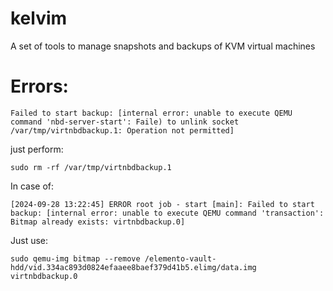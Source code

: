 # kelvim
A set of tools to manage snapshots and backups of KVM virtual machines

# Errors:

```
Failed to start backup: [internal error: unable to execute QEMU command 'nbd-server-start': Faile) to unlink socket /var/tmp/virtnbdbackup.1: Operation not permitted]
```

just perform:

```
sudo rm -rf /var/tmp/virtnbdbackup.1
```

In case of:

```
[2024-09-28 13:22:45] ERROR root job - start [main]: Failed to start backup: [internal error: unable to execute QEMU command 'transaction': Bitmap already exists: virtnbdbackup.0]
```

Just use:

```
sudo qemu-img bitmap --remove /elemento-vault-hdd/vid.334ac893d0824efaaee8baef379d41b5.elimg/data.img virtnbdbackup.0
```
